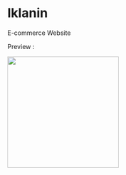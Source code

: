 # Iklanin
E-commerce Website

Preview :

<img src="https://github.com/AdeWijaNugraha/Iklanin/blob/master/screenshot/Screen%20Shot%202018-02-13%20at%2010.45.24.png" width="250">

